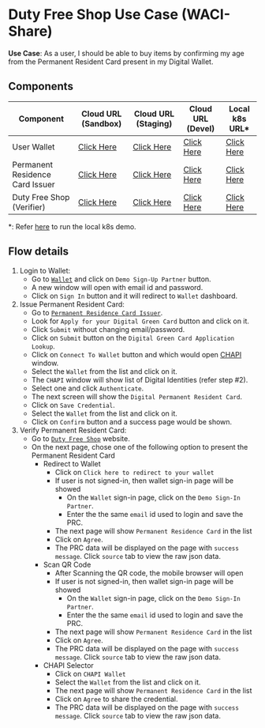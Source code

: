 # Duty Free Shop Use Case (WACI-Share)

**Use Case**: As a user, I should be able to buy items by confirming my age from the Permanent Resident Card present in my Digital Wallet.

## Components
| Component                         | Cloud URL (Sandbox)                                                    | Cloud URL (Staging)                                                | Cloud URL (Devel)                                                  | Local k8s URL*                                                       |
|-----------------------------------|------------------------------------------------------------------------|--------------------------------------------------------------------|--------------------------------------------------------------------|----------------------------------------------------------------------|
| User Wallet                       | [Click Here](https://wallet.sandbox.trustbloc.dev)                     | [Click Here](https://wallet.stg.trustbloc.dev)                     | [Click Here](https://wallet.dev.trustbloc.dev)                     | [Click Here](https://wallet.local.trustbloc.dev)                     |
| Permanent Residence Card Issuer   | [Click Here](https://demo-issuer.sandbox.trustbloc.dev/applygreencard) | [Click Here](https://demo-issuer.stg.trustbloc.dev/applygreencard) | [Click Here](https://demo-issuer.dev.trustbloc.dev/applygreencard) | [Click Here](https://demo-issuer.local.trustbloc.dev/applygreencard) |
| Duty Free Shop (Verifier) | [Click Here](https://demo-rp.sandbox.trustbloc.dev/dutyfree)             | [Click Here](https://demo-rp.stg.trustbloc.dev/dutyfree)             | [Click Here](https://demo-rp.dev.trustbloc.dev/dutyfree)             | [Click Here](https://demo-rp.local.trustbloc.dev/dutyfree)             |

*: Refer [here](./../../README.md#deployment) to run the local k8s demo.

## Flow details
1. Login to Wallet:
   - Go to [`Wallet`](#components) and click on `Demo Sign-Up Partner` button.
   - A new window will open with email id and password. 
   - Click on `Sign In` button and it will redirect to `Wallet` dashboard.
1. Issue Permanent Resident Card:
   - Go to [`Permanent Residence Card Issuer`](#components).
   - Look for `Apply for your Digital Green Card` button and click on it.
   - Click `Submit` without changing email/password.
   - Click on `Submit` button on the `Digital Green Card Application Lookup`.
   - Click on `Connect To Wallet` button and which would open [CHAPI](https://w3c-ccg.github.io/credential-handler-api/) window.
   - Select the `Wallet` from the list and click on it.
   - The `CHAPI` window will show list of Digital Identities (refer step #2).
   - Select one and click `Authenticate`.
   - The next screen will show the `Digital Permanent Resident Card`.
   - Click on `Save Credential`.
   - Select the `Wallet` from the list and click on it.
   - Click on `Confirm` button and a success page would be shown.
1. Verify Permanent Resident Card:
   - Go to [`Duty Free Shop`](#components) website.
   - On the next page, chose one of the following option to present the Permanent Resident Card
     - Redirect to Wallet
       - Click on `Click here to redirect to your wallet`
       - If user is not signed-in, then wallet sign-in page will be showed
         - On the `Wallet` sign-in page, click on the `Demo Sign-In Partner`.
         - Enter the the same `email` id used to login and save the PRC.
       - The next page will show `Permanent Residence Card` in the list
       - Click on `Agree`.
       - The PRC data will be displayed on the page with `success message`. Click `source` tab to view the raw json data.
     - Scan QR Code
       - After Scanning the QR code, the mobile browser will open
       - If user is not signed-in, then wallet sign-in page will be showed
         - On the `Wallet` sign-in page, click on the `Demo Sign-In Partner`.
         - Enter the the same `email` id used to login and save the PRC.
       - The next page will show `Permanent Residence Card` in the list
       - Click on `Agree`.
       - The PRC data will be displayed on the page with `success message`. Click `source` tab to view the raw json data.
     - CHAPI Selector
       - Click on `CHAPI Wallet`
       - Select the `Wallet` from the list and click on it.
       - The next page will show `Permanent Residence Card` in the list
       - Click on `Agree` to share the credential.
       - The PRC data will be displayed on the page with `success message`. Click `source` tab to view the raw json data.

